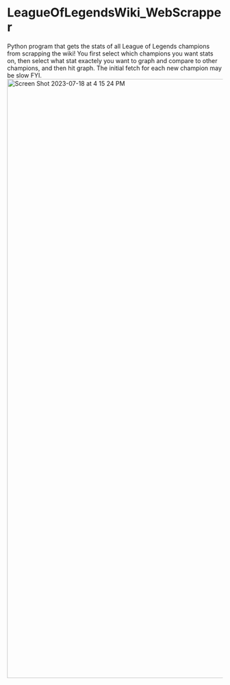 # LeagueOfLegendsWiki_WebScrapper
Python program that gets the stats of all League of Legends champions from scrapping the wiki!
You first select which champions you want stats on, then select what stat exactely you want to graph and compare to other champions,
and then hit graph. The initial fetch for each new champion may be slow FYI.
<img width="1398" alt="Screen Shot 2023-07-18 at 4 15 24 PM" src="https://github.com/NovaBro/LeagueOfLegendsWiki_WebScrapper/assets/57100555/5634c01b-0afd-483e-b2b9-1db23bf4bf53">

